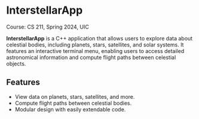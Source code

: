 # InterstellarApp
Course: CS 211, Spring 2024, UIC

**InterstellarApp** is a C++ application that allows users to explore data about celestial bodies, including planets, stars, satellites, and solar systems. It features an interactive terminal menu, enabling users to access detailed astronomical information and compute flight paths between celestial objects.

## Features
- View data on planets, stars, satellites, and more.
- Compute flight paths between celestial bodies.
- Modular design with easily extendable code.
